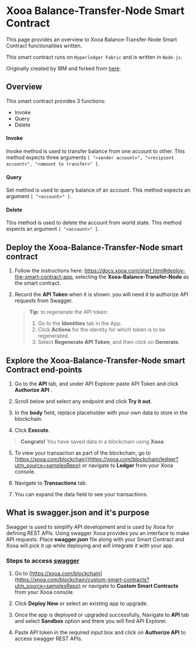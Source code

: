 # Xooa Balance-Transfer-Node Smart Contract

This page provides an overview to Xooa Balance-Transfer-Node Smart Contract functionalities written.

This smart contract runs on `Hyperledger Fabric` and is written in `Node.js`.

Originally created by IBM and forked from [here](https://github.com/hyperledger/fabric-samples).

## Overview

This smart contract provides 3 functions:
  
  * Invoke
  * Query
  * Delete


#### Invoke

Invoke method is used to transfer balance from one account to other.
This method expects three arguments `[ "<sender account>", "<recipient account>", "<amount to transfer>" ]`.


#### Query

Set method is used to query balance of an account.
This method expects an argument `[ "<account>" ]`.


#### Delete

This method is used to delete the account from world state.
This method expects an argument `[ "<account>" ]`.


## Deploy the Xooa-Balance-Transfer-Node smart contract 
 
1. Follow the instructions here: https://docs.xooa.com/start.html#deploy-the-smart-contract-app, selecting the **Xooa-Balance-Transfer-Node** as the smart contract.

2. Record the **API Token** when it is shown: you will need it to authorize API requests from Swagger.

   > **Tip:**  to regenerate the API token: 
   >
   > 1. Go to the **Identities** tab in the App. 
   > 2. Click **Actions** for the identity for which token is to be regenerated.
   > 3. Select **Regenerate API Token**, and then click on **Generate**.



## Explore the Xooa-Balance-Transfer-Node smart Contract end-points

1. Go to the **API** tab, and  under API Explorer paste API Token and click **Authorize API** .

2. Scroll below and select any endpoint and click **Try it out**.

3. In the **body** field, replace placeholder with your own data to store in the blockchain.

4. Click **Execute**. 

> **Congrats!** You have saved data in a blockchain using **Xooa**.

5. To view your transaction as part of the blockchain, go to [https://xooa.com/blockchain](https://xooa.com/blockchain/ledger?utm_source=samplesRepo) or navigate to **Ledger** from your Xooa console.

6. Navigate to **Transactions** tab.

7. You can expand the data field to see your transactions.


## What is swagger.json and it's purpose

Swagger is used to simplify API development and is used by Xooa for defining REST APIs. 
Using swagger Xooa provides you an interface to make API requests.
Place **swagger.json** file along with your Smart Contract and Xooa will pick it up while deploying and will integrate it with your app.

### Steps to access [swagger](https://docs.xooa.com/API.html)

1. Go to [https://xooa.com/blockchain](https://xooa.com/blockchain/custom-smart-contracts?utm_source=samplesRepo) or navigate to **Custom Smart Contracts** from your Xooa console.

2. Click **Deploy New** or select an existing app to upgrade.

3. Once the app is deployed or upgraded successfully, Navigate to **API** tab and select **Sandbox** option and there you will find API Explorer.

4. Paste API token in the required input box and click on **Authorize API** to access swagger REST APIs.